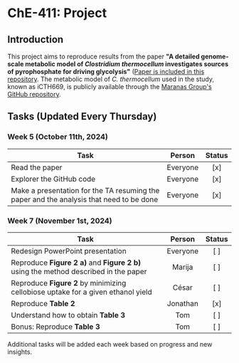 # ChE-411: Project

## Introduction

This project aims to reproduce results from the paper **"A detailed genome-scale metabolic model of _Clostridium thermocellum_ investigates sources of pyrophosphate for driving glycolysis"** ([Paper is included in this repository](Paper.pdf). The metabolic model of _C. thermocellum_ used in the study, known as iCTH669, is publicly available through the [Maranas Group's GitHub repository](https://github.com/maranasgroup/iCTH669).

## Tasks (Updated Every Thursday)

### Week 5 (October 11th, 2024)

| Task                                                                                               |      Person      | Status |
|----------------------------------------------------------------------------------------------------|:---------------: |:-------:|
| Read the paper                                                                                     |     Everyone     |   [x]   |
| Explorer the GitHub code                                                                           |     Everyone     |   [x]   |
| Make a presentation for the TA resuming the paper and the analysis that need to be done            |     Everyone     |   [x]   |
  
### Week 7 (November 1st, 2024)

| Task                                                                                               |      Person      | Status |
|----------------------------------------------------------------------------------------------------|:---------------: |:-------:|
| Redesign PowerPoint presentation                                                                   |     Everyone     |   [ ]   |
| Reproduce **Figure 2 a)** and **Figure 2 b)** using the method described in the paper              |     Marija       |   [ ]   |
| Reproduce **Figure 2** by minimizing cellobiose uptake for a given ethanol yield                   |     César        |   [ ]   |
| Reproduce **Table 2**                                                                              |     Jonathan     |   [x]   |
| Understand how to obtain **Table 3**                                                               |     Tom          |   [ ]   |
| Bonus: Reproduce **Table 3**                                                                       |     Tom          |   [ ]   |

Additional tasks will be added each week based on progress and new insights.
